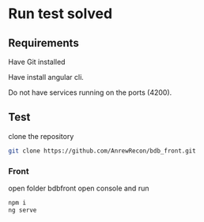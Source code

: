 # Run test solved

## Requirements

Have Git installed

Have install angular cli.

Do not have services running on the ports (4200).

## Test
clone the repository
```bash
git clone https://github.com/AnrewRecon/bdb_front.git
```

### Front
open folder bdbfront
open console and run
```bash
npm i
ng serve
```
